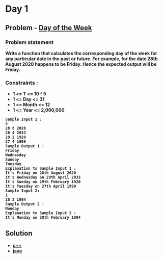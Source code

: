 # Day 1
## Problem - <a href = "https://www.naukri.com/code360/problems/day-of-the-week_668910?topList=45-day-coding-challenge&problemListRedirection=true&leftPanelTabValue=PROBLEM&count=25&page=1&search=&sort_entity=order&sort_order=ASC&attempt_status=COMPLETED&customSource=studio_nav">Day of the Week</a>

### <b> Problem statement

<b> Write a function that calculates the corresponding day of the week for any particular date in the past or future.
For example, for the date 28th August 2020 happens to be Friday. Hence the expected output will be Friday.

### Constraints :

- 1 <= T <= 10 ^ 5
- 1 <= Day <= 31
- 1 <= Month <= 12
- 1 <= Year <= 2,000,000

```
Sample Input 1 :
4
28 8 2020
20 4 2033
29 2 1920
27 4 1999
Sample Output 1 :
Friday
Wednesday
Sunday
Tuesday
Explanation to Sample Input 1 :
It's Friday on 28th August 2020
It's Wednesday on 20th April 2033
It's Sunday on 29th February 1920
It's Tuesday on 27th April 1999
Sample Input 2:
1
28 2 1994
Sample Output 2 :
Monday
Explanation to Sample Input 2 :
It's Monday on 28th February 1994
```
## Solution
- <a href = "">c++</a>
- <a href = "">java</a>